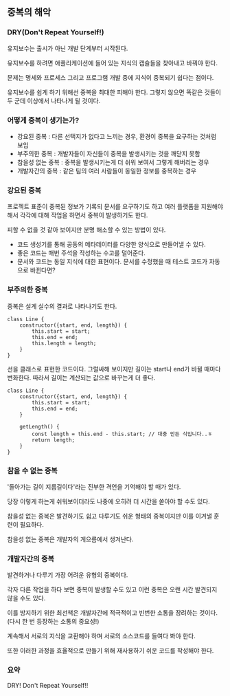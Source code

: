 ## 중복의 해악

### DRY(Don't Repeat Yourself!)

유지보수는 출시가 아닌 개발 단계부터 시작된다.

유지보수를 하려면 애플리케이션에 들어 있는 지식의 캡슐들을 찾아내고 바꿔야 한다.

문제는 명세와 프로세스 그리고 프로그램 개발 중에 지식이 중복되기 쉽다는 점이다.

유지보수를 쉽게 하기 위해선 중복을 최대한 피해야 한다. 그렇지 않으면 똑같은 것들이 두 군데 이상에서 나타나게 될 것이다.

### 어떻게 중복이 생기는가?
- 강요된 중복 : 다른 선택지가 없다고 느끼는 경우, 환경이 중복을 요구하는 것처럼 보임
- 부주의한 중복 : 개발자들이 자신들이 중복을 발생시키는 것을 깨닫지 못함
- 참을성 없는 중복 : 중복을 발생시키는게 더 쉬워 보여서 그렇게 해버리는 경우
- 개발자간의 중복 : 같은 팀의 여러 사람들이 동일한 정보를 중복하는 경우

### 강요된 중복

프로젝트 표준이 중복된 정보가 기록되 문서를 요구하기도 하고 여러 플랫폼을 지원해야 해서 각각에 대해 작업을 하면서 중복이 발생하기도 한다.

피할 수 없을 것 같아 보이지만 분명 해소할 수 있는 방법이 있다.

- 코드 생성기를 통해 공동의 메타데이터를 다양한 양식으로 만들어낼 수 있다.
- 좋은 코드는 매번 주석을 작성하는 수고를 덜어준다.
- 문서와 코드는 동일 지식에 대한 표현이다. 문서를 수정했을 때 테스트 코드가 자동으로 바뀐다면?

### 부주의한 중복

중복은 설계 실수의 결과로 나타나기도 한다.

```
class Line {
    constructor({start, end, length}) {
        this.start = start;
        this.end = end;
        this.length = length;
    }
}
```

선을 클래스로 표현한 코드이다. 그럴싸해 보이지만 길이는 start나 end가 바뀔 때마다 변화한다. 따라서 길이는 계산되는 값으로 바꾸는게 더 좋다.

```
class Line {
    constructor({start, end, length}) {
        this.start = start;
        this.end = end;
    }

    getLength() {
        const length = this.end - this.start; // 대충 만든 식입니다..ㅎ
        return length;
    }
}
```

### 참을 수 없는 중복

'돌아가는 길이 지름길이다'라는 진부한 격언을 기억해야 할 때가 있다.

당장 이렇게 하는게 쉬워보이더라도 나중에 오히려 더 시간을 쏟아야 할 수도 있다.

참을성 없는 중복은 발견하기도 쉽고 다루기도 쉬운 형태의 중복이지만 이를 이겨낼 훈련이 필요하다.

참을성 없는 중복은 개발자의 게으름에서 생겨난다.

### 개발자간의 중복

발견하거나 다루기 가장 어려운 유형의 중복이다.

각자 다른 작업을 하다 보면 중복이 발생할 수도 있고 이런 중복은 오랜 시간 발견되지 않을 수도 있다.

이를 방지하기 위한 최선책은 개발자간에 적극적이고 빈번한 소통을 장려하는 것이다. (다시 한 번 등장하는 소통의 중요성!)

계속해서 서로의 지식을 교환해야 하며 서로의 소스코드를 들여다 봐야 한다.

또한 이러한 과정을 효율적으로 만들기 위해 재사용하기 쉬운 코드를 작성해야 한다.

### 요약

DRY! Don't Repeat Yourself!!